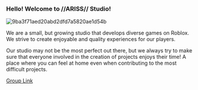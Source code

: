 ### **Hello! Welcome to //ARISS// Studio!**
![9ba3f71aed20abd2dfd7a5820ae1d54b](https://github.com/user-attachments/assets/9a9fc86b-0ae1-4963-a5ec-67996a713afd)

We are a small, but growing studio that develops diverse games on Roblox. We strive to create enjoyable and quality experiences for our players.


Our studio may not be the most perfect out there, but we always try to make sure that everyone involved in the creation of projects enjoys their time! A place where you can feel at home even when contributing to the most difficult projects.

[Group Link](https://www.roblox.com/groups/5584960/Ariss-Studio)

<!--

**Here are some ideas to get you started:**

🙋‍♀️ A short introduction - what is your organization all about?
🌈 Contribution guidelines - how can the community get involved?
👩‍💻 Useful resources - where can the community find your docs? Is there anything else the community should know?
🍿 Fun facts - what does your team eat for breakfast?
🧙 Remember, you can do mighty things with the power of [Markdown](https://docs.github.com/github/writing-on-github/getting-started-with-writing-and-formatting-on-github/basic-writing-and-formatting-syntax)
-->
